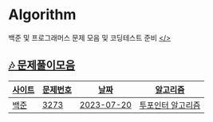 # Algorithm
백준 및 프로그래머스 문제 모음 및 코딩테스트 준비
<a href="#"></>

##  🎶 문제풀이모음
| 사이트 | 문제번호 | 날짜 |알고리즘 |
| ------ | -- | -- |----------- |
| 백준 | 3273 | 2023-07-20 | 투포인터 알고리즘 |
